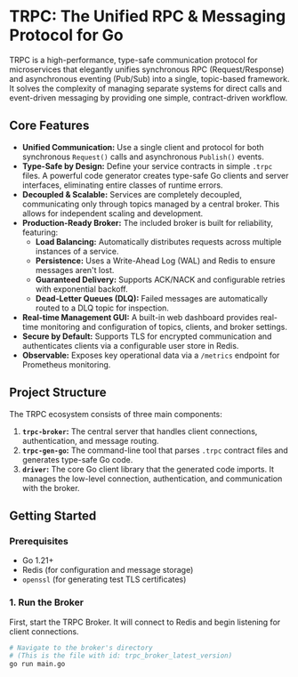 # TRPC: The Unified RPC & Messaging Protocol for Go

TRPC is a high-performance, type-safe communication protocol for microservices that elegantly unifies synchronous RPC (Request/Response) and asynchronous eventing (Pub/Sub) into a single, topic-based framework. It solves the complexity of managing separate systems for direct calls and event-driven messaging by providing one simple, contract-driven workflow.

## Core Features

* **Unified Communication:** Use a single client and protocol for both synchronous `Request()` calls and asynchronous `Publish()` events.
* **Type-Safe by Design:** Define your service contracts in simple `.trpc` files. A powerful code generator creates type-safe Go clients and server interfaces, eliminating entire classes of runtime errors.
* **Decoupled & Scalable:** Services are completely decoupled, communicating only through topics managed by a central broker. This allows for independent scaling and development.
* **Production-Ready Broker:** The included broker is built for reliability, featuring:
    * **Load Balancing:** Automatically distributes requests across multiple instances of a service.
    * **Persistence:** Uses a Write-Ahead Log (WAL) and Redis to ensure messages aren't lost.
    * **Guaranteed Delivery:** Supports ACK/NACK and configurable retries with exponential backoff.
    * **Dead-Letter Queues (DLQ):** Failed messages are automatically routed to a DLQ topic for inspection.
* **Real-time Management GUI:** A built-in web dashboard provides real-time monitoring and configuration of topics, clients, and broker settings.
* **Secure by Default:** Supports TLS for encrypted communication and authenticates clients via a configurable user store in Redis.
* **Observable:** Exposes key operational data via a `/metrics` endpoint for Prometheus monitoring.

## Project Structure

The TRPC ecosystem consists of three main components:

1.  **`trpc-broker`:** The central server that handles client connections, authentication, and message routing.
2.  **`trpc-gen-go`:** The command-line tool that parses `.trpc` contract files and generates type-safe Go code.
3.  **`driver`:** The core Go client library that the generated code imports. It manages the low-level connection, authentication, and communication with the broker.

## Getting Started

### Prerequisites

* Go 1.21+
* Redis (for configuration and message storage)
* `openssl` (for generating test TLS certificates)

### 1. Run the Broker

First, start the TRPC Broker. It will connect to Redis and begin listening for client connections.

```bash
# Navigate to the broker's directory
# (This is the file with id: trpc_broker_latest_version)
go run main.go
